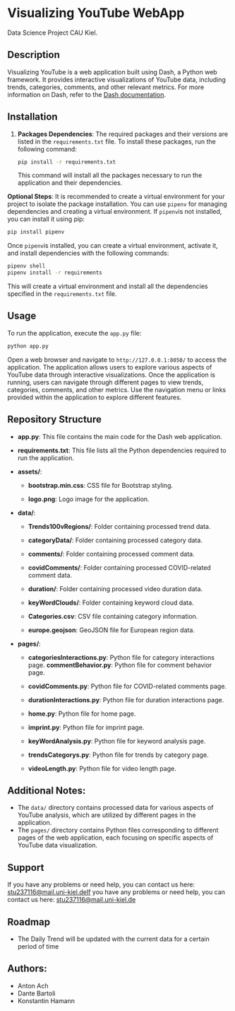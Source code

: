 # Visualizing YouTube WebApp
Data Science Project CAU Kiel.

## Description
Visualizing YouTube is a web application built using Dash, a Python web framework. It provides interactive visualizations of YouTube data, including trends, categories, comments, and other relevant metrics.
For more information on Dash, refer to the [Dash documentation](https://dash.plotly.com/).

## Installation
1. **Packages Dependencies**: The required packages and their versions are listed in the `requirements.txt` file. To install these packages, run the following command:
   ```bash
   pip install -r requirements.txt
   ```
   This command will install all the packages necessary to run the application and their dependencies.

**Optional Steps**: It is recommended to create a virtual environment for your project to isolate the package installation. You can use `pipenv` for managing dependencies and creating a virtual environment. If `pipenv`is not installed, you can install it using pip:
   ```bash
   pip install pipenv
   ```
   Once `pipenv`is installed, you can create a virtual environment, activate it, and install dependencies with the following commands:
   ```bash
   pipenv shell
   pipenv install -r requirements
   ```
   This will create a virtual environment and install all the dependencies specified in the `requirements.txt` file.

## Usage
To run the application, execute the `app.py` file:
   ```bash
   python app.py
   ```
Open a web browser and navigate to `http://127.0.0.1:8050/` to access the application. The application allows users to explore various aspects of YouTube data through interactive visualizations.
Once the application is running, users can navigate through different pages to view trends, categories, comments, and other metrics. Use the navigation menu or links provided within the application to explore different features.

## Repository Structure
* **app.py**: This file contains the main code for the Dash web application.

* **requirements.txt**: This file lists all the Python dependencies required to run the application.

* **assets/**:

  * **bootstrap.min.css**: CSS file for Bootstrap styling.
  
  * **logo.png**: Logo image for the application.
  
* **data/**:

  * **Trends100vRegions/**: Folder containing processed trend data.
  
  * **categoryData/**: Folder containing processed category data.
  
  * **comments/**: Folder containing processed comment data.
  
  * **covidComments/**: Folder containing processed COVID-related comment data.
  
  * **duration/**: Folder containing processed video duration data.
  
  * **keyWordClouds/**: Folder containing keyword cloud data.
  
  * **Categories.csv**: CSV file containing category information.
  
  * **europe.geojson**: GeoJSON file for European region data.
  
* **pages/**:

  * **categoriesInteractions.py**: Python file for category interactions page.
  **commentBehavior.py**: Python file for comment behavior page.
  
  * **covidComments.py**: Python file for COVID-related comments page.
  
  * **durationInteractions.py**: Python file for duration interactions page.
  
  * **home.py**: Python file for home page.
  
  * **imprint.py**: Python file for imprint page.
  
  * **keyWordAnalysis.py**: Python file for keyword analysis page.
  
  * **trendsCategorys.py**: Python file for trends by category page.
  
  * **videoLength.py**: Python file for video length page.

## Additional Notes:
* The `data/` directory contains processed data for various aspects of YouTube analysis, which are utilized by different pages in the application.
* The `pages/` directory contains Python files corresponding to different pages of the web application, each focusing on specific aspects of YouTube data visualization.

## Support
If you have any problems or need help, you can contact us here: stu237116@mail.uni-kiel.deIf you have any problems or need help, you can contact us here: stu237116@mail.uni-kiel.de

## Roadmap
* The Daily Trend will be updated with the current data for a certain period of time

## Authors:
* Anton Ach
* Dante Bartoli
* Konstantin Hamann


  


